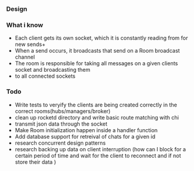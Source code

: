 ### Design


### What i know
+ Each client gets its own socket, which it is constantly reading from for new sends+
+ When a send occurs, it broadcasts that send on a Room broadcast channel
+ The room is responsible for taking all messages on a given clients socket and broadcasting them
+ to all connected sockets


### Todo
+ Write tests to veryify the clients are being created correctly in the correct rooms(hubs/managers/broker)
+ clean up rocketd directory and write basic route matching with chi
+ transmit json data through the socket
+ Make Room initialization happen inside a handler function
+ Add database support for retreival of chats for a given id 
+ research concurrent design patterns 
+ research backing up data on client interruption (how can I block for a certain period of time and wait for the client to reconnect and if not store their data )